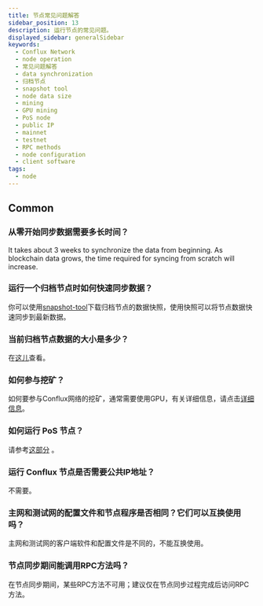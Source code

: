 ```yaml
---
title: 节点常见问题解答
sidebar_position: 13
description: 运行节点的常见问题。
displayed_sidebar: generalSidebar
keywords:
  - Conflux Network
  - node operation
  - 常见问题解答
  - data synchronization
  - 归档节点
  - snapshot tool
  - node data size
  - mining
  - GPU mining
  - PoS node
  - public IP
  - mainnet
  - testnet
  - RPC methods
  - node configuration
  - client software
tags:
  - node
---
```


## Common

### 从零开始同步数据需要多长时间？

It takes about 3 weeks to synchronize the data from beginning. As blockchain data grows, the time required for syncing from scratch will increase.

### 运行一个归档节点时如何快速同步数据？

你可以使用[snapshot-tool](./snapshot-tool.md)下载归档节点的数据快照，使用快照可以将节点数据快速同步到最新数据。

### 当前归档节点数据的大小是多少？

在[这儿](./snapshot-tool#whats-the-snapshot-data-size)查看。

### 如何参与挖矿？

如何要参与Conflux网络的挖矿，通常需要使用GPU，有关详细信息，请点击[详细信息](https://forum.conflux.fun/t/conflux-tethys-gpu-mining-instruction-v1-1-4/3775)。

### 如何运行 PoS 节点？

请参考[这部分](/docs/general/mine-stake/stake/) 。

### 运行 Conflux 节点是否需要公共IP地址？

不需要。

### 主网和测试网的配置文件和节点程序是否相同？它们可以互换使用吗？

主网和测试网的客户端软件和配置文件是不同的，不能互换使用。

### 节点同步期间能调用RPC方法吗？

在节点同步期间，某些RPC方法不可用；建议仅在节点同步过程完成后访问RPC方法。
